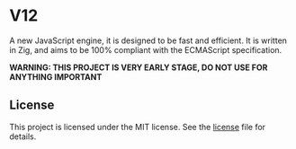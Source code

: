 # V12

A new JavaScript engine, it is designed to be fast and efficient.
It is written in Zig, and aims to be 100% compliant with the ECMAScript specification.

**WARNING: THIS PROJECT IS VERY EARLY STAGE, DO NOT USE FOR ANYTHING IMPORTANT**

## License

This project is licensed under the MIT license. See the [license](LICENSE) file for details.
